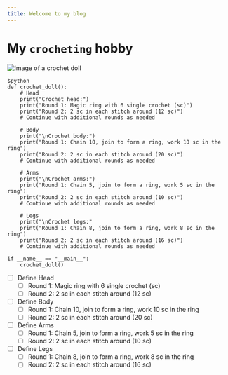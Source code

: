 ```yaml
---
title: Welcome to my blog
---
```

# My `crocheting` hobby


![Image of a crochet doll]([https://images.app.goo.gl/8chSzNY3Cj9rkX3i7](https://images.app.goo.gl/4rL3VZJvvQD5N83p9)https://images.app.goo.gl/4rL3VZJvvQD5N83p9)

```
$python
def crochet_doll():
    # Head
    print("Crochet head:")
    print("Round 1: Magic ring with 6 single crochet (sc)")
    print("Round 2: 2 sc in each stitch around (12 sc)")
    # Continue with additional rounds as needed

    # Body
    print("\nCrochet body:")
    print("Round 1: Chain 10, join to form a ring, work 10 sc in the ring")
    print("Round 2: 2 sc in each stitch around (20 sc)")
    # Continue with additional rounds as needed

    # Arms
    print("\nCrochet arms:")
    print("Round 1: Chain 5, join to form a ring, work 5 sc in the ring")
    print("Round 2: 2 sc in each stitch around (10 sc)")
    # Continue with additional rounds as needed

    # Legs
    print("\nCrochet legs:"
    print("Round 1: Chain 8, join to form a ring, work 8 sc in the ring")
    print("Round 2: 2 sc in each stitch around (16 sc)")
    # Continue with additional rounds as needed

if __name__ == "__main__":
    crochet_doll()
```

- [ ] Define Head
  - [ ] Round 1: Magic ring with 6 single crochet (sc)
  - [ ] Round 2: 2 sc in each stitch around (12 sc)

- [ ] Define Body
  - [ ] Round 1: Chain 10, join to form a ring, work 10 sc in the ring
  - [ ] Round 2: 2 sc in each stitch around (20 sc)

- [ ] Define Arms
  - [ ] Round 1: Chain 5, join to form a ring, work 5 sc in the ring
  - [ ] Round 2: 2 sc in each stitch around (10 sc)

- [ ] Define Legs
  - [ ] Round 1: Chain 8, join to form a ring, work 8 sc in the ring
  - [ ] Round 2: 2 sc in each stitch around (16 sc)
